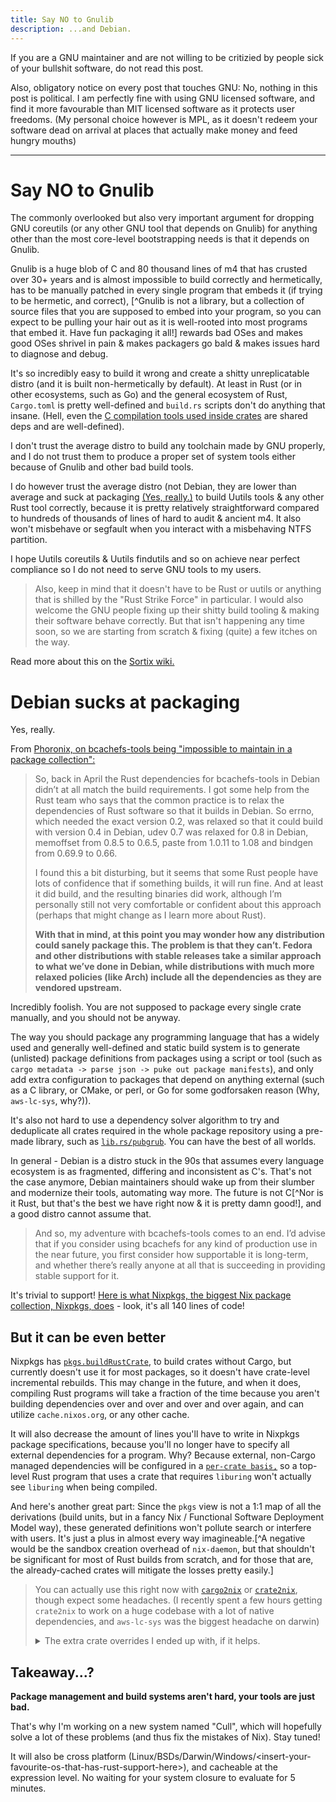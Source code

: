 ```yaml
---
title: Say NO to Gnulib
description: ...and Debian.
---
```


If you are a GNU maintainer and are not willing to be critizied by people sick
of your bullshit software, do not read this post.

Also, obligatory notice on every post that touches GNU: No, nothing in this post
is political. I am perfectly fine with using GNU licensed software, and find it
more favourable than MIT licensed software as it protects user freedoms. (My
personal choice however is MPL, as it doesn't redeem your software dead on
arrival at places that actually make money and feed hungry mouths)

---

# Say NO to Gnulib

The commonly overlooked but also very important argument for dropping GNU
coreutils (or any other GNU tool that depends on Gnulib) for anything other than
the most core-level bootstrapping needs is that it depends on Gnulib.

Gnulib is a huge blob of C and 80 thousand lines of m4 that has crusted over 30+
years and is almost impossible to build correctly and hermetically, has to be
manually patched in every single program that embeds it (if trying to be
hermetic, and correct), [^Gnulib is not a library, but a collection of source
files that you are supposed to embed into your program, so you can expect to be
pulling your hair out as it is well-rooted into most programs that embed it.
Have fun packaging it all!] rewards bad OSes and makes good OSes shrivel in pain
& makes packagers go bald & makes issues hard to diagnose and debug.

It's so incredibly easy to build it wrong and create a shitty unreplicatable
distro (and it is built non-hermetically by default). At least in Rust (or in
other ecosystems, such as Go) and the general ecosystem of Rust, `Cargo.toml` is
pretty well-defined and `build.rs` scripts don't do anything that insane. (Hell,
even the [C compilation tools used inside crates](https://lib.rs/cc) are shared
deps and are well-defined).

I don't trust the average distro to build any toolchain made by GNU properly,
and I do not trust them to produce a proper set of system tools either because
of Gnulib and other bad build tools.

I do however trust the average distro (not Debian, they are lower than average
and suck at packaging [(Yes, really.)](#debian-sucks-at-packaging) to build
Uutils tools & any other Rust tool correctly, because it is pretty relatively
straightforward compared to hundreds of thousands of lines of hard to audit &
ancient m4. It also won't misbehave or segfault when you interact with a
misbehaving NTFS partition.

I hope Uutils coreutils & Uutils findutils and so on achieve near perfect
compliance so I do not need to serve GNU tools to my users.

> Also, keep in mind that it doesn't have to be Rust or uutils or anything that
> is shilled by the "Rust Strike Force" in particular. I would also welcome the
> GNU people fixing up their shitty build tooling & making their software behave
> correctly. But that isn't happening any time soon, so we are starting from
> scratch & fixing (quite) a few itches on the way.

Read more about this on the
[Sortix wiki.](https://gitlab.com/sortix/sortix/-/wikis/Gnulib)

# Debian sucks at packaging

Yes, really.

From
[Phoronix, on bcachefs-tools being "impossible to maintain in a package collection":](https://www.phoronix.com/news/Debian-Orphans-Bcachefs-Tools)

> So, back in April the Rust dependencies for bcachefs-tools in Debian didn’t at
> all match the build requirements. I got some help from the Rust team who says
> that the common practice is to relax the dependencies of Rust software so that
> it builds in Debian. So errno, which needed the exact version 0.2, was relaxed
> so that it could build with version 0.4 in Debian, udev 0.7 was relaxed for
> 0.8 in Debian, memoffset from 0.8.5 to 0.6.5, paste from 1.0.11 to 1.08 and
> bindgen from 0.69.9 to 0.66.
>
> I found this a bit disturbing, but it seems that some Rust people have lots of
> confidence that if something builds, it will run fine. And at least it did
> build, and the resulting binaries did work, although I’m personally still not
> very comfortable or confident about this approach (perhaps that might change
> as I learn more about Rust).
>
> **With that in mind, at this point you may wonder how any distribution could
> sanely package this. The problem is that they can’t. Fedora and other
> distributions with stable releases take a similar approach to what we’ve done
> in Debian, while distributions with much more relaxed policies (like Arch)
> include all the dependencies as they are vendored upstream.**

Incredibly foolish. You are not supposed to package every single crate manually,
and you should not be anyway.

The way you should package any programming language that has a widely used and
generally well-defined and static build system is to generate (unlisted) package
definitions from packages using a script or tool (such as
`cargo metadata -> parse json -> puke out package manifests`), and only add
extra configuration to packages that depend on anything external (such as a C
library, or CMake, or perl, or Go for some godforsaken reason (Why,
`aws-lc-sys`, why?)).

It's also not hard to use a dependency solver algorithm to try and deduplicate
all crates required in the whole package repository using a pre-made library,
such as [`lib.rs/pubgrub`](https://lib.rs/crates/pubgrub). You can have the best
of all worlds.

In general - Debian is a distro stuck in the 90s that assumes every language
ecosystem is as fragmented, differing and inconsistent as C's. That's not the
case anymore, Debian maintainers should wake up from their slumber and modernize
their tools, automating way more. The future is not C[^Nor is it Rust, but
that's the best we have right now & it is pretty damn good!], and a good distro
cannot assume that.

> And so, my adventure with bcachefs-tools comes to an end. I’d advise that if
> you consider using bcachefs for any kind of production use in the near future,
> you first consider how supportable it is long-term, and whether there’s really
> anyone at all that is succeeding in providing stable support for it.

It's trivial to support!
[Here is what Nixpkgs, the biggest Nix package
collection, Nixpkgs, does](^https://github.com/NixOS/nixpkgs/blob/6e987485eb2c77e5dcc5af4e3c70843711ef9251/pkgs/by-name/bc/bcachefs-tools/package.nix) -
look, it's all 140 lines of code!

## But it can be even better

Nixpkgs has [`pkgs.buildRustCrate`](https://noogle.dev/f/pkgs/buildRustCrate),
to build crates without Cargo, but currently doesn't use it for most packages,
so it doesn't have crate-level incremental rebuilds. This may change in the
future, and when it does, compiling Rust programs will take a fraction of the
time because you aren't building dependencies over and over and over and over
again, and can utilize `cache.nixos.org`, or any other cache.

It will also decrease the amount of lines you'll have to write in Nixpkgs
package specifications, because you'll no longer have to specify all external
dependencies for a program. Why? Because external, non-Cargo managed
dependencies will be configured in a
[`per-crate basis,`](https://github.com/NixOS/nixpkgs/blob/f101cc2c243f0f3869f9a214d71b736c66b5317a/pkgs/build-support/rust/default-crate-overrides.nix)
so a top-level Rust program that uses a crate that requires `liburing` won't
actually see `liburing` when being compiled.

And here's another great part: Since the `pkgs` view is not a 1:1 map of all the
derivations (build units, but in a fancy Nix / Functional Software Deployment
Model way), these generated definitions won't pollute search or interfere with
users. It's just a plus in almost every way imagineable.[^A negative would be
the sandbox creation overhead of `nix-daemon`, but that shouldn't be significant
for most of Rust builds from scratch, and for those that are, the already-cached
crates will mitigate the losses pretty easily.]

<blockquote>

You can actually use this right now with
[`cargo2nix`](https://github.com/cargo2nix/cargo2nix) or
[`crate2nix`](https://github.com/nix-community/crate2nix), though expect some
headaches. (I recently spent a few hours getting `crate2nix` to work on a huge
codebase with a lot of native dependencies, and `aws-lc-sys` was the biggest
headache on darwin)

<details>
<summary>The extra crate overrides I ended up with, if it helps.</summary>

```nix
{ pkgs, ... }:
{
  openssl = old: {
    buildInputs = old.buildInputs or [ ] ++ [
      pkgs.openssl
    ];
  };

  openssl-sys = old: {
    RUSTFLAGS = "--cfg ossl111 --cfg ossl110 --cfg ossl101";

    "${pkgs.stdenv.buildPlatform.rust.cargoEnvVarTarget}_OPENSSL_DIR" = "${pkgs.openssl.dev}";
    OPENSSL_NO_VENDOR = "1";
    OPENSSL_STATIC = "0";
  };

  aws-lc-sys = old: {
    nativeBuildInputs = old.nativeBuildInputs or [ ] ++ [
      pkgs.cmake
      pkgs.go
      pkgs.libclang
      pkgs.perl
      pkgs.nasm
    ];
    env.CFLAGS = "-D_DARWIN_C_SOURCE"; # Hours of my life wasted to figure this out.
  };

  librocksdb-sys = old: {
    buildInputs = old.buildInputs or [ ] ++ [
      pkgs.zlib
      pkgs.zstd
      pkgs.bzip2
      pkgs.lz4
    ];
  };

  tokio = old: {
    extraRustcOpts = old.extraRustcOpts or [ ] ++ [
      "--cfg tokio_unstable"
    ];
  };

  uvm_syn = old: {
    extraRustcOpts = old.extraRustcOpts or [ ] ++ [
      "-Awarnings"
    ];
  };

  pyo3_build_config = old: {
    buildInputs = old.buildInputs or [ ] ++ [
      pkgs.python313
    ];
  };
}
```

I also had to patch the `Cargo.nix` generator because it was not handling or
even exposing a way to enable extra cfg flags separately, but maybe this is
fixed in `cargo2nix`?

Anyway, we do not talk about the general state of Nix/Nixpkgs/NixOS tooling.
(But it's still better than every other distro out there)

</details>
</blockquote>

## Takeaway...?

**Package management and build systems aren't hard, your tools are just bad.**

That's why I'm working on a new system named "Cull", which will hopefully solve
a lot of these problems (and thus fix the mistakes of Nix). Stay tuned!

It will also be cross platform
(Linux/BSDs/Darwin/Windows/\<insert-your-favourite-os-that-has-rust-support-here>),
and cacheable at the expression level. No waiting for your system closure to
evaluate for 5 minutes.
